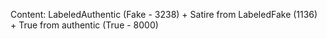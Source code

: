 Content: LabeledAuthentic (Fake - 3238) + Satire from LabeledFake (1136) + True from authentic (True - 8000)